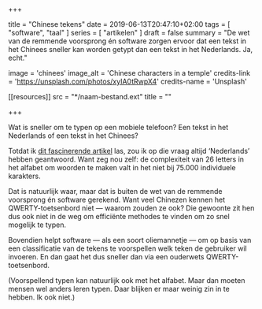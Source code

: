+++

title = "Chinese tekens"
date = 2019-06-13T20:47:10+02:00 
tags = [ "software", "taal" ] 
series = [ "artikelen" ] 
draft = false
summary = "De wet van de remmende voorsprong én software zorgen ervoor dat een tekst in het Chinees sneller kan worden getypt dan een tekst in het Nederlands. Ja, echt."

image = 'chinees'
image_alt = 'Chinese characters in a temple'
credits-link = 'https://unsplash.com/photos/xyIA0tRwpX4'
credits-name = 'Unsplash'

[[resources]]
  src = "*/naam-bestand.ext"
  title = ""


+++

Wat is sneller om te typen op een mobiele telefoon? Een tekst in het Nederlands of een tekst in het Chinees?

Totdat ik [dit fascinerende artikel](https://www.theatlantic.com/technology/archive/2016/11/chinese-computers/504851/) las, zou ik op die vraag altijd ‘Nederlands’ hebben geantwoord. Want zeg nou zelf: de complexiteit van 26 letters in het alfabet om woorden te maken valt in het niet bij 75.000 individuele karakters. 

Dat is natuurlijk waar, maar dat is buiten de wet van de remmende voorsprong én software gerekend. Want veel Chinezen kennen het QWERTY-toetsenbord niet — waarom zouden ze ook? Die gewoonte zit hen dus ook niet in de weg om efficiënte methodes te vinden om zo snel mogelijk te typen. 

Bovendien helpt software — als een soort oliemannetje — om op basis van een classificatie van de tekens te voorspellen welk teken de gebruiker wil invoeren. En dan gaat het dus sneller dan via een ouderwets QWERTY-toetsenbord. 

(Voorspellend typen kan natuurlijk ook met het alfabet. Maar dan moeten mensen wel anders leren typen. Daar blijken er maar weinig zin in te hebben. Ik ook niet.)